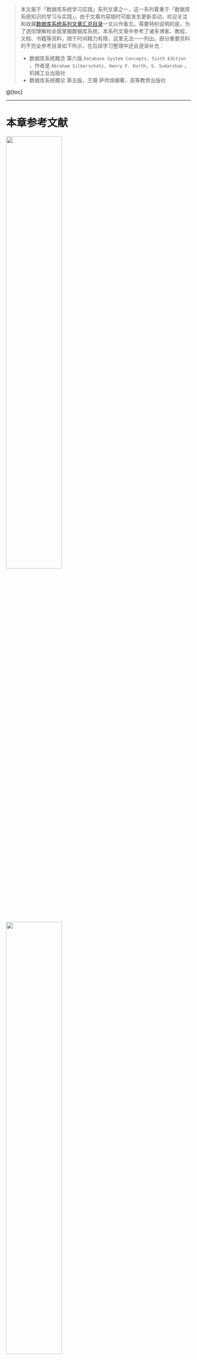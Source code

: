 > 本文属于「数据库系统学习实践」系列文章之一，这一系列着重于「数据库系统知识的学习与实践」。由于文章内容随时可能发生更新变动，欢迎关注和收藏[数据库系统系列文章汇总目录](https://memcpy0.blog.csdn.net/article/details/119996493)一文以作备忘。需要特别说明的是，为了透彻理解和全面掌握数据库系统，本系列文章中参考了诸多博客、教程、文档、书籍等资料，限于时间精力有限，这里无法一一列出。部分重要资料的不完全参考目录如下所示，在后续学习整理中还会逐渐补充：
> - 数据库系统概念 第六版 `Database System Concepts, Sixth Edition` ，作者是 `Abraham Silberschatz, Henry F. Korth, S. Sudarshan` ，机械工业出版社
> - 数据库系统概论 第五版，王珊 萨师煊编著，高等教育出版社

@[toc]
 
---
# 本章参考文献
<img src="https://img-blog.csdnimg.cn/747f1ea32abb47c3b1a0d42f751b8339.png" width="55%">
<img src="https://img-blog.csdnimg.cn/0d40f7cbca054b279077ff88be2a252b.png" width="55%">

---
本章介绍关系数据库的**查询处理** `query processing` 和**查询优化** `query optimization` 技术。首先介绍关系数据库管理系统的查询处理步骤，然后介绍查询优化技术。查询优化一般分为**代数优化**（也称**逻辑优化**）和**非代数优化**（也称**物理优化**）——代数优化是指**关系代数表达式的优化**，非代数优化则是指**通过存取路径和底层操作算法的选择进行的优化**。

本章讲解实现查询操作的主要算法思想，初步了解关系数据库管理系统查询处理的基本步骤，以及查询优化的概念、基本方法和技术，为数据库应用开发中利用**查询优化**技术提高查询效率和系统性能打下基础。也可以有更高的要求，比如掌握关系DBMS查询处理和查询优化的内部实现技术什么的，以后说不定会学习相关的技术细节。

特别说明，本章只关注查询语句，更一般的数据库语言（包括数据定义语言、数据操作语言、数据控制语言）的处理技术，需参考关系DBMS实现的有关文献。
# 9.1 关系数据库系统的查询处理
**查询处理是关系数据库管理系统执行查询语句的过程**，其任务是：把用户提交给关系数据库管理系统的查询语句，转换为高效的**查询执行计划**。查询语句是关系DBMS语言处理中最重要、最复杂的部分，==查询处理是关系DBMS的核心，而查询优化又是查询处理的关键技术==。

## 9.1.1 查询处理步骤
关系DBMS的查询处理，可以分为四个阶段：==查询分析、查询检查、查询优化和查询执行==。如下图所示：
<img src="https://img-blog.csdnimg.cn/7fcd37f078394ef4bb3655fa5fb5b560.png" width="55%">

### 1. 查询分析
首先对查询语句进行扫描、词法分析和语法分析。从查询语句中识别出语言符号，如SQL关键字、属性名和关系名，进行语法检查和语法分析，即判断出查询语句是否符合SQL语法规则。如果没有语法错误就转入下步处理，否则报告语句中出现的语法错误。

### 2. 查询检查
对「合法的查询语句」进行语义检查，即根据数据字典中有关的模式定义，检查语句中的数据库对象，如关系名、属性名是否存在和有效。如果是对视图的操作，则要用[**视图消解方法**](https://memcpy0.blog.csdn.net/article/details/120905098)，把对视图的操作转换为对基本表的操作。

还要根据数据字典中的用户权限、完整性约束定义，对用户的存取权限进行检查。如果该用户没有相应的访问权限、或违反了完整性约束，就拒绝执行该查询。当然，==这时的完整性检查是初步的、静态的检查==。

检查通过后，就把SQL查询语句转换成内部表示，即等价的**关系代数表达式**。这个过程中，要把数据库对象的外部名称转换为内部表示。关系数据库管理系统一般都用**查询树** `query tree`（或称**语法分析树** `syntax tree` ）来表示扩展的关系代数表达式。

### 3. 查询优化
每个查询都会有许多可供选择的执行策略和操作算法，**查询优化就是选择一个高效执行的查询处理策略**。查询优化有多种方法，按照优化的层次一般==可将查询优化分为代数优化和物理优化==：
- 代数优化是指**关系代数表达式的优化**，即==按照一定的规则，通过对关系代数表达式进行等价变换，改变代数表达式中操作的次序和组合，使查询执行更高效==。
- 物理优化则是指**存取路径和底层操作算法的选择**。选择的依据可以是**基于规则的** `rule based` ，也可以是**基于代价的** `cost based` ，还可以是**基于语义的** `semantic based` 。

实际上，关系数据库管理系统中的查询优化器，都综合运用了这些优化技术，以获得最好的查询优化效果。
### 4. 查询执行
依据优化器得到的执行策略，先生成查询执行计划，再由**代码生成器** `code generator` 生成执行这个查询计划的代码，然后加以执行，回送查询结果。
## 9.1.2 实现查询操作的算法示例
本节简单介绍**选择操作**和**连接操作**的实现算法，确切地说是算法思想。每种操作有多种执行的算法，这里仅仅介绍最主要的几个算法，对于其他重要操作的详细实现算法，有兴趣可以参考关于关系DBMS实现技术的书。

### 1. 选择操作的实现
第3章中介绍了 `select` 语句的强大功能，`select` 语句有许多选项，因此实现的算法和优化策略也很复杂。不失一般性，下面以简单的选择操作为例，介绍典型的实现方法。

【例9.1】对于 `select * from Student where <条件表达式>;` ，我们先==考虑 `<条件表达式>` 的几种情况==：
- `C1` ：无条件；
- `C2` ：`Sno = '201215121'` ；
- `C3` ：`Sage > 20` ；
- `C4` ：`Sdept = 'CS' and Sage > 20;` 

选择操作只涉及一个关系，一般采用**全表扫描**或**基于索引的算法**：
（1）==简单的全表扫描算法== `table scan` ：假设可以使用的内存为 $M$ 块，全表扫描的算法思想如下：
① 按照物理次序读 `Student` 的 $M$ 块到内存；
② 检查内存中的每个元组 $t$ ，如果 $t$ 满足选择条件，则输出 $t$ ；
③ 如果 `Student` 还有其他块未被处理，重复①和②。
全表扫描算法只需要很少的内存（最少为 $1$ 块）就可以运行，而且控制简单。对于规模小的表，这种算法简单有效；对于规模大的表进行顺序扫描，当选择率（即满足条件的元组数占全表的比例）较低时，这个算法的效率很低。
（2）==索引扫描算法== `index scan` 
如果选择条件中的属性上有索引（例如 $B^+$ 树索引或 $hash$ 索引），可以用索引扫描方法，通过索引先找到满足条件的元组指针，再通过元组指针在查询的基本表中找到元组。

【例9.1-C2】以 `C2` 为例，`Sno = '201215121'` ，并且 `Sno` 上有索引，则可以使用索引得到 `Sno = '201215121'` 的元组的指针，然后通过元组指针在 `Student` 表中检索到该学生。

【例9.1-C3】以 `C3` 为例，`Sage > 20` ，并且 `Sage` 上有 $B^+$ 树索引，则可以使用 $B^+$ 树索引找到 `Sage = 20` 的索引项，以此为入口点在 $B^+$ 树的顺序集上，得到 `Sage > 20` 的所有元组指针，然后通过这些元组指针到 `Student` 表中，检索到所有年龄大于 `20` 的学生。

【例9.1-C4】以 `C4` 为例，`Sdept = 'CS' and Sage > 20` ，如果 `Sdept` 和 `Sage` 上都有索引，一种算法是，分别用**上面两种方法**找到 `Sdept = 'CS'` 的一组元组指针、`Sage > 20` 的另一组元组指针，求这两组指针的交集，再到 `Student` 表中检索，就得到计算机系年龄大于 `20` 岁的学生。
另一种算法是，找到 `Sdept = 'CS'` 的一组元组指针，通过这些元组指针到 `Student` 表中检索，并对得到的元组检查另一些选择条件（如 `Sage > 20` ）是否满足，把满足条件的元组作为结果输出。

**一般情况下，当选择率较低时，基于索引的选择算法要优于全表扫描算法**。但在某些情况下，例如选择率较高、或者要查找的元组均匀地分布在查找的表中，这时基于索引的选择算法的性能不如全表扫描算法。因为除了对表的扫描操作，还要加上对 $B^+$ 树索引的扫描操作，对每个检索码，从 $B^+$ 树根节点到叶子节点路径上的每个节点，都要执行一次I/O操作。

### 2. 连接操作的实现
==连接操作是查询处理中最常见也最耗时的操作之一==。人们对它进行了深入的研究，提出了一系列的算法。不失一般性，这里通过例子简单介绍**等值连接**（或**自然连接**）最常用的几种算法思想。

【例9.2】对于以下代码：
```sql
select * 
from Student, SC
where Student.Sno = SC.Sno;
```
（1）==嵌套循环算法== `nested loop join`
==这是最简单可行的算法==。对外层循环 `Student` 表的每个元组，检索内层循环 `SC` 表中的每个元组，并检查这两个元组在连接属性 `Sno` 上是否相等。如果满足连接条件，则串接后作为结果输出，直到外层循环表中的元组处理完为止。这里讲的是算法思想，在实际实现中，数据存取是按照数据块读入内存，而不是按照元组进行I/O的。嵌套循环算法是最简单、最通用的连接算法，可以处理包括「非等值连接」在内的各种连接操作。

（2）==排序-合并算法== `sort-merge join` 或 `merge join` 
==这是等值连接常用的算法，尤其适合参与连接的诸表已经排好序的情况。== 用排序-合并连接算法的步骤是：
① 如果参与连接的表没有排好序，首先对 `Student` 表和 `SC` 表按连接属性 `Sno` 排序；
② 取 `Student` 表中第一个 `Sno` ，依次扫描 `SC` 表中具有相同 `Sno` 的元组，把它们连接起来（如下图所示）：
<img src="https://img-blog.csdnimg.cn/e0a0042148d844b3b5ad308e18ae95cb.png" width="55%">③ 当扫描到 `Sno` 不相同的第一个 `SC` 元组时，返回 `Student` 表扫描它的下一个元组，再扫描 `SC` 表中具有相同 `Sno` 的元组，把它们连接起来。
重复上述步骤，直到 `Student` 表扫描完成。这样对 `Student` 表和 `SC` 表都只要扫描一遍即可。当然，如果两个表原本无序，执行时间要加上对两个表的排序时间。一般来说，对于大表，先排序后使用排序-合并连接算法执行连接，总的时间一般仍会减少。

（3）==索引连接算法== `index join` 
用索引连接算法的步骤是：
① 在 `SC` 表上已经建立了属性 `Sno` 的索引；
② 对 `Student` 中每个元组，由 `Sno` 值通过 `SC` 的索引查找相应的 `SC` 元组；
③ 把这些 `SC` 元组和 `Student` 元组连接起来。
循环执行②③，直到 `Student` 表中的元组处理完为止。

（4）==哈希连接算法== `hash join`
==哈希连接算法也是处理等值连接的算法==。它把连接属性作为 `hash` 键，用同一个 `hash` 函数，把 `Student` 表和 `SC` 表中的元组散列到 `hash` 表中。
① ==划分阶段== `building phase` ，也称为**创建阶段**，即创建 `hash` 表。对包含较少元组的表（如 `Student` 表）进行一遍处理，把它的元组按 `hash` 函数（`hash` 键是连接属性）分散到 `hash` 表的桶中；
② ==试探阶段== `probing phase` ，也称为**连接阶段** `join phase` 。对另一个表（如 `SC` 表）进行一遍处理，把 `SC` 表的元组也按同一个 `hash` 函数（`hash` 键是连接属性）进行散列，找到适当的 `hash` 桶，并把 `SC` 元组与桶中来自 `Student` 表、并与之相匹配的元组连接起来。
上面的哈希连接算法，假设两个表中较小的表，在①后可以完全放入内存的 `hash` 桶中。不需要这个前提条件的哈希连接算法、以及许多改进的算法，请参考本章文献 `[16]` 。以上的算法思想，可以推广到更加一般的、多个表的连接算法上。

---
# 9.2 关系数据库系统的查询优化
查询优化在关系数据库系统中，有着非常重要的地位。关系数据库系统和非过程化的SQL，之所以能够取得巨大的成功，得益于查询优化技术的发展。关系查询优化是影响关系DBMS性能的关键因素。

优化对关系系统来说，既是机遇也是挑战。所谓挑战是指，关系系统为了达到用户可接受的性能，必须进行查询优化。由于关系表达式的语义级别很高，使关系系统可以从关系表达式中分析查询语义，提供了执行查询优化的可能性。这就为关系系统在性能上接近、甚至超越菲关系系统提供了机遇。
## 9.2.1 查询优化概述
关系系统的查询优化，既是关系DBMS实现的关键技术，又是关系系统的优势所在。它减轻了用户选择存取路径的负担——用户只需提出“干什么”、不必指出“怎么干”。对比一下非关系系统中的情况：用户使用过程化的语言表达查询要求，至于执行何种记录级的操作、以及操作的序列，是由用户而非系统来决定的。因此用户必须了解存取路径，系统要提供用户选择存取路径的手段，查询效率由用户的存取策略决定。如果用户做了不当的选择，系统是无法对此加以改进的。这就要求用户有较高的数据库技术和程序设计水平。

==查询优化的优势，不仅在于用户不必考虑如何最好地表达查询、以获得较高的效率，而且在于系统可以比用户程序的优化做得更好==。这是因为：
（1）**优化器可从数据字典中获取许多统计信息**，例如每个关系表中的元组数、关系中每个属性值的分布情况、哪些属性上已经建立了索引等。**优化器可根据这些信息做出正确的估算，选择高效的执行计划**，而用户程序则难以获取和利用这些信息。
（2）**如果数据库的物理统计信息改变了，系统可以自动对查询进行重新优化、以选择相适应的执行计划**。在非关系系统中则必须重写程序，而重写程序在实际应用中往往是不太可能的。
（3）**优化器可考虑数百种不同的执行计划**，而程序员一般只能考虑有限的几种可能性。
（4）**优化器中包括了很多复杂的优化技术**，这些优化技术往往只有最好的程序员才能掌握。系统的自动优化，相当于使得所有人都拥有这些优化技术。

目前，关系DBMS会通过某种代价模型，计算出各种查询执行策略的执行代价，然后选取代价最小的执行方案。==在集中式数据库中，查询执行开销主要包括磁盘存取块数（I/O代价）、处理机时间（CPU代价）以及查询的内存开销==。在分布式数据库中，还要加上通信代价，即：**总代价=I/O代价+CPU代价+内存代价+通信代价**。

由于磁盘的I/O操作涉及机械动作，需要的时间比内存操作要高几个数量级，因此，==在计算查询代价时，一般用查询处理读写的块数作为衡量单位。==

查询优化的总目标是选择有效的策略，求得给定关系表达式的值，使得查询代价较小。因为查询优化的搜索空间有时非常大，系统选择的实际策略不一定是最优的，而是较优的。
## 9.2.2 一个实例
首先通过一个简单的例子，说明为什么要进行查询优化。
【例9.3】求选修了 $2$ 号课程的学生姓名。
答：用SQL语句表达：
```sql
select Student.Sname
from Student, SC
where Student.Sno = SC.Sno and SC.Cno = '2';
```
假定学生-课程数据库中有 $1000$ 个学生记录、$10000$ 个选课记录，其中选修 $2$ 号课程的选课记录为 $50$ 个。

系统可用多种等价的关系代数表达式完成这一查询。但分析下面三种就足以说明问题了：
① $Q_1 = \prod_{Sname} (\large \sigma_{Student.Sno = SC.Sno\ \land \ SC.Cno = '2'}\small  (Student \times SC))$
② $Q_2 = \prod_{Sname} (\large \sigma_{SC.Cno = '2'} \small (Student \bowtie SC))$
③  $Q_3 = \prod_{Sname} (Student\bowtie \large \sigma_{SC.Cno = '2'}\small(SC))$
我们将看到，由于查询执行的策略不同，查询效率相差很大。

==对于第一种情况，我们依次做如下计算==：
1. 计算广义笛卡尔积
把 `Student` 和 `SC` 的每个元组连接起来。一般连接的做法（见前文学过的四种连接算法）是：在内存中尽可能多地装入某个表（如 `Student` 表）的若干块，留出一块存放另一个表（如 `SC` 表）的部分元组；然后把「该块中的每个 `SC` 元组」和「其他块中的每个 `Student` 元组」连接，连接后的元组装满一块后，就写到中间文件上，再读入 `SC` 表的一块，和内存中的 `Student` 元组连接，直到 `SC` 表处理完毕；这时再一次读入 `Student` 表的若干块、读入 `SC` 表的一块，重复上述处理过程，直到把 `Student` 表处理完成。
设一个块能装 $10$ 个 `Student` 元组或 $100$ 个 `SC` 元组，在内存中存放五块 `Student` 元组和一块 `SC` 元组，则读取的总块数为$$\dfrac{1000}{10} + \dfrac{1000}{10 \times 5} \times \dfrac{10000}{100} = 100 + 20 \times 100 = 2100块$$ 其中，读 `Student` 表 $100$ 块，读 `SC` 表 $20$ 遍，每遍 $100$ 块，则总计要读取 $2100$ 数据块。
连接后的元组数为 $10^3 \times 10^4 = 10^7$ 。设每块能装 $10$ 个元组，则写出 $10^6$ 块。
2. 作选择操作
依次读入连接后的元组，按照选择条件选取满足要求的记录。假定内存处理时间忽略，这一步读取中间文件花费的时间（同写中间文件一样）需读入 $10^6$ 块。若满足条件的元组假设仅 $50$ 个，均可放在内存。
3. 作投影操作
把第2步的结果在 `Sname` 上作投影输出，得到最终结果。

因此第一种情况下，执行查询的总读写数据块为 $2100 + 10^6 + 10^6$ 。

==对于第二种情况，我们依次做如下计算==：
1. 计算自然连接。为了执行自然连接，读取 `Student` 和 `SC` 表的策略不变，总的读取块数仍为 $2100$ 块，但自然连接的结果比第一种情况大大减少，连接后的元组数为 $10^4$ 个元组，写出数据块为 $10^3$ 块。
2. 读取中间文件，执行选择操作，读取的数据块为 $10^3$ 块。
3. 把第2步的结果投影输出。

因此第二种情况下，执行查询的总读写数据块为 $2100 + 10^3 +10^3$ 。其执行代价大约是第一种情况的 $488$ 分之一。

==对于第三种情况，我们依次做如下计算==：
1. 先对 `SC` 表作选择操作，只需读一遍 `SC` 表，存取块数为 $100$ 块，因为满足条件的元组仅 $50$ 个，不必使用中间文件。
2. 读取 `Student` 表，把读入的 `Student` 元组和内存中的 `SC` 元组作连接。也只需读一遍 `Student` 表，共 $100$ 块。
3. 把连接结果投影输出。

第三种情况总的读写数据块为 $100 + 100$ ，其执行代价大约是第一种情况的万分之一，是第二种情况的 $20$ 分之一。

假设 `SC` 表的 `Cno` 字段上有索引，第一步就不必读取所有的 `SC` 元组，而只需读取 `Cno = '2'` 的那些元组（$50$ 个），存取的索引块和 `SC` 中满足条件的数据块大约共 $3 \sim 4$ 块。若 `Student` 表在 `Sno` 上也有索引，则第二步也不必读取所有的 `Student` 元组，因为满足条件的 `SC` 记录仅 $50$ 个，涉及最多 $50$ 个 `Student` 记录，因此读取 `Student` 表的块数也可大大减少。

这个简单的例子充分说明了查询优化的必要性，同时也给出一些查询优化方法的初步概念。
- 例如，在第一种情况下，连接后的元组可以先不立即写出，而是和下面第2步的选择操作结合，这样可以省去写出和读入的开销。
- **有选择和连接操作时，应该先做选择操作**，例如，把上面的代数表达式 $Q_1, Q_2$ 变换为 $Q_3$ ，这样参加连接的元组可以大大减少，这就是代数优化。
- 在 $Q_3$ 中，`SC` 表的选择操作算法可以采用全表扫描或索引扫描，经过初步估算，索引扫描方法较优。同样对于 `Student` 和 `SC` 表的连接，利用 `Student` 表上的索引，采用索引连接代价也较小，这就是物理优化。

---
# 9.3 代数优化
9.1中讲解了SQL语句经过查询分析、查询检查后变换为查询树，它是关系代数表达式的内部表示。本节介绍基于「**关系代数等价变换规则**」的优化方法，即代数优化。
## 9.3.1 关系代数表达式等价变换规则
==代数优化策略是，通过对关系代数表达式的等价变换来提高查询效率==。所谓关系代数表达式的等价是指，用相同的关系代替两个表达式中相应的关系，所得到的结果是相同的。两个关系表达式 $E_1, E_2$ 是等价的，可记为 $E_1 \Lrarr E_2$ 。下面是常用的等价变换规则，证明从略。
### 1. 连接、笛卡尔积的交换律
设 $E_1, E_2$ 是关系代数表达式，$F$ 是连接运算的条件：
$$
\begin{aligned}
&E_1 \times E_2 \Lrarr E_2 \times E_1 \\
&E_1\bowtie E_2 \Lrarr E_2\bowtie E_1 \\
&E_1 \bowtie_F E_2 \Lrarr E_2 \bowtie_F E_1
\end{aligned}
$$

### 2. 连接、笛卡尔积的结合律
设 $E_1, E_2, E_3$ 是关系代数表达式，$F_1, F_2$ 是连接运算的条件：
$$
\begin{aligned}
&(E_1 \times E_2) \times E_3 \Lrarr E_1 \times (E_2\times E_3) \\
&(E_1\bowtie E_2) \bowtie E_3 \Lrarr E_1 \bowtie (E_2\bowtie E_3) \\
&(E_1 \bowtie_{F_1} E_2) \bowtie_{F_2} E_3 \Lrarr E_1 \bowtie_{F_1} (E_2 \bowtie_{F_2} E_3) 
\end{aligned}
$$

### 3. 投影的串接定律
设 $E$ 是关系代数表达式，$A_i\ (i = 1, 2, \dots, n),\ B_j\ (j = 1, 2, \dots, m)$ 是属性名，且 $\{ A_1, A_2, \dots, A_n\}$ 构成 $\{B_1, B_2, \dots, B_m\}$ 的子集。$$\Pi_{A_1, A_2, \dots, A_n} ( \Pi_{B_1, B_2, \dots, B_m} (E)) \Lrarr \Pi_{A_1, A_2, \dots, A_n} (E)$$ 

### 4. 选择的串接定律
设 $E$ 是关系代数表达式，$F_1, F_2$ 是选择条件。==选择的串接定律说明，选择条件可以合并，这样一次就可检查全部条件==。$$\sigma_{F_1} ( \sigma_{F_2}(E)) \Lrarr \sigma_{F_1 \land F_2}(E)$$

### 5. 选择与投影操作的交换律
选择条件 $F$ 只涉及属性 $A_1,A_2, \dots, A_n$ ：
$$
\begin{aligned}
&\sigma_F (\Pi_{A_1, A_2, \dots, A_n} (E)) \Lrarr \Pi_{A_1, A_2, \dots, A_n} (\sigma_F(E))\\
\end{aligned}
$$ 若 $F$ 中有不属于 $A_1, A_2, \dots, A_n$ 的属性 $B_1, B_2, \dots, B_m$ ，则有更一般的规则：
$$\Pi_{A_1, A_2, \dots, A_n} (\sigma_F(E)) \Lrarr \Pi_{A_1, A_2, \dots, A_n} (\sigma_F(\Pi_{A_1, A_2, \dots, A_n, B_1, B_2, \dots, B_m} (E)))$$

### 6. 选择与笛卡尔积的交换律
如果 $F$ 中涉及的属性都是 $E_1$ 中的属性，则：
$$\sigma_F (E_1 \times E_2) \Lrarr \sigma (E_1) \times E_2$$

如果 $F = F_1 \land F_2$ ，并且 $F_1$ 只涉及 $E_1$ 中的属性，$F_2$ 只涉及 $E_2$ 中的属性，则由上面的等价变换规则1、4、6可推出：
$$\sigma_F (E_1 \times E_2) \Lrarr \sigma_{F_1} (E_1) \times \sigma_{F_2} (E_2)$$

若 $F_1$ 只涉及 $E_1$ 中的属性，$F_2$ 只涉及 $E_1, E_2$ 两者的属性，则有如下规则，==它使部分选择在笛卡尔积前先做==：
$$\sigma_F (E_1 \times E_2) \Lrarr \sigma_{F_2} (\sigma_{F_1} (E_1) \times E_2)$$

### 7. 选择对并的分配律
设 $E= E_1 \cup E_2$ ，$E_1, E_2$ 有相同的属性名，则：
$$\sigma_F ({E_1 \cup E_2} ) \Lrarr  \sigma_F(E_1) \cup \sigma_F(E_2)$$

### 8. 选择对差运算的分配律
若 $E_1, E_2$ 有相同的属性名，则：
$$\sigma_F(E_1 - E_2) \Lrarr \sigma_F(E_1) - \sigma_F(E_2)$$

### 9. 选择对自然连接的分配律
$F$ 只涉及 $E_1, E_2$ 的公共属性：
$$\sigma_F (E_1 \bowtie E_2) \Lrarr \sigma_F (E_1) \bowtie \sigma_F (E_2)$$
### 10. 投影对笛卡尔积的分配律
设 $E_1, E_2$ 是两个关系表达式，$A_1, A_2, \dots, A_n$ 是 $E_1$ 的属性，$B_1, B_2, \dots, B_m$ 是 $E_2$ 的属性，则：
$$\Pi_{A_1, A_2, \dots, A_n, B_1, B_2, \dots, B_m} (E_1 \times E_2) \Lrarr \Pi_{A_1, A_2, \dots, A_n} (E_1) \times \Pi_{B_1, B_2, \dots, B_m} (E_2)$$

### 11. 投影对并的分配律
设 $E_1, E_2$ 有相同的属性名，则：
$$\Pi_{A_1, A_2, \dots, A_n} (E_1\cup E_2) \Lrarr \Pi_{A_1, A_2, \dots, A_n} (E_1) \cup \Pi_{A_1, A_2, \dots, A_n} (E_2)$$


## 9.3.2 查询树的启发式优化
本节讨论应用启发式规则 `heuristic rules` 的代数优化。这是对关系代数表达式的查询树进行优化的方法。典型的启发式规则由：
- ==选择运算应尽可能先做==。在优化策略中这是最重要、最基本的一条。它常常可使执行代价节约几个数量级，因为选择运算一般使计算的中间结果大大变小。
- ==把投影运算和选择运算同时进行==。如有若干投影和选择运算，并且它们都对同一个关系操作，则可以在扫描此关系的同时，完成所有这些运算以避免重复扫描关系。
- ==把投影同其前或后的双目运算结合起来==。没有必要为了去掉某些字段而重复扫描一遍关系。
- ==把某些选择同在它前面要执行的笛卡尔积结合起来，成为一个连接运算==。连接（特别是等值连接）运算要比同样关系上的笛卡尔积省很多时间。
- ==找出公共子表达式==。如果这种重复出现的子表达式的结果不是很大的关系，并且从外存中读入这个关系比计算该子表达式的时间少得多，则先计算一次公共子表达式，并把结果写入中间文件是合算的。当查询的是视图时，**定义视图的表达式**就是公共子表达式的一种情况。

下面给出遵循这些「启发式规则」且应用9.3.1的「等价变换公式」，优化关系表达式的具体算法，该算法的输入是「一个关系表达式的查询树」，输出是「优化的查询树」，方法如下：
（1）利用等价变换规则 $4$ ，把形如 $\sigma_{F_1 \land F_2 \land \dots F_n} (E)$ 的表达式变换为 $\sigma_{F_1} (\sigma_{F_2} ( \dots (\sigma_{F_n} (E))\dots ))$ ；
（2）对每个选择，利用等价变换规则 $4\sim 9$ ，尽可能把它移到树的叶端；
（3）对每个投影，利用等价变换规则 $3, 5, 10, 11$ 中的一般形式，尽可能把它移向树的叶端。注意，等价变换规则 $3$ 使一些投影消失、规则 $5$ 把一个投影分裂为两个，其中一个有可能被移向树的叶端；
（4）利用等价变换规则 $3 \sim 5$ ，把选择和投影的串接合并成单个选择、单个投影或一个选择后跟一个投影，使多个选择或投影能同时执行，或在一次扫描中全部完成。尽管这种变换似乎违背「投影尽可能早做」的原则，但这样做效率更高。
（5）把上述得到的语法树的内节点分组。每一双目运算 $\times, \bowtie, \cup , -$ 和它的所有直接祖先为一组（这些直接祖先是 $\sigma, \Pi$ 运算）。如果其后代直到叶子全是单目运算，则也将它们并入该组，但当双目运算是笛卡尔积 $\times$ 时，而且后面不是与它组成等值连接的选择时，则不能把选择与这个双目运算组成同一组。把这些单目运算单独分为一组。（？）

【例9.4】下面给出例9.3中SQL语句的代数优化示例。
```sql
select Student.Sname
from Student, SC
where Student.Sno = SC.Sno and SC.Cno = '2';
```
答：具体过程如下：
（1）把SQL语句转换成查询树，如图9.3所示。为了使用关系代数表达式的优化法，不妨假设内部表示是关系代数语法树，则上面的查询树如图9.4所示：
<img src="https://img-blog.csdnimg.cn/e2b88b2573274457a9167844d05f0a57.png" width="20%"><img src="https://img-blog.csdnimg.cn/ea2ad8734b2843d08e342056ffdb677c.png" width="20%">
（2）对查询树进行优化。利用规则 $4, 6$ 把选择 $\sigma_{SC.Cno = '2'}$ 移到叶端，图9.4查询树就转换成下图优化的查询树。这就是9.2.2节中 $Q_3$ 的查询树表示。前面已经分析了，$Q_3$ 比 $Q_1, Q_2$ 查询效率要高得多：
<img src="https://img-blog.csdnimg.cn/80791dbbd2ad427191601b7d48bcaee2.png" width="20%">

---
# 9.4 物理优化
代数优化改变查询语句中操作的次序和组合，但不涉及底层的存取路径。9.1.2节中已介绍了，对每种操作有多种执行这一操作的算法，有多条存取路径，因此对于一个查询语句有许多存取方案，它们的执行效率不同，有的会相差很大。因此，仅仅进行代数优化是不够的，物理优化就是要选择高效合理的操作算法或存取路径，求得优化的查询计划，达到查询优化的目标。

选择的方法可以是：
（1）==基于规则的启发式优化==。启发式规则是指**那些在大多数情况下都适用、但不是在每种情况下都是最好的规则**。
（2）==基于代价估算的优化==。使用优化器估算不同执行策略的代价，并选出具有最小代价的执行计划。
（3）==两者结合的优化方法==。查询优化器通常会把这两种技术结合在一起使用，因为可能的执行策略很多，要穷尽所有的策略、进行代价估算往往是不可行的，会造成查询优化本身付出的代价大于获得的益处。为此，常常先使用启发式规则，选取若干较优的候选方案，减少代价估算的工作量；然后分别计算这些候选方案的执行代价，较快地选出最终的优化方案。
## 9.4.1 基于启发式规则的存取路径选择优化
### 1. 选择操作的启发式规则
对于小关系，使用全表顺序扫描，即使选择列上有索引。对于大关系，启发式规则有：
1. 对于选择条件是「**主键=值**」的查询，查询结果最多是一个元组，可以选择主键索引。一般的关系数据库管理系统会自动建立主键索引。
2. 对于选择条件是「**非主键属性=值**」的查询，并且选择列上有索引，则要估算查询结果的元组数目，如果比例较少（$< 10\%$）可以使用索引扫描方法，否则还是使用全表顺序扫描。
3. 对于选择条件是「**属性上的非等值查询或范围查询**」，并且选择列上有索引，同样估算查询结果的元组数目，如果选择率较少（$< 10\%$）可以使用索引扫描方法，否则还是使用全表顺序扫描。
4. 对于用 `and` 连接的**合取选择条件**，如果有涉及这些属性的组合索引，则优先采用组合索引扫描方法；如果某些属性上有一般索引，则可用【例9.1-C4】中介绍的索引扫描方法，否则使用全表顺序索引。
5. 对于用 `or` 连接的**析取选择条件**，一般使用全表顺序扫描。

### 2. 连接操作的启发式规则
连接操作的启发式规则有：
1. 如果2个表都已经按照连接属性排序，则选用**排序-合并算法**；
2. 如果一个表在连接属性上有索引，则可选用**索引-连接算法**；
3. 如果上面2个规则都不适用，其中一个表较小，则可选用 `hash join` 算法；
4. 最后可以选用**嵌套循环算法**，并选中其中较小的表，确切地说是占用的块数（$B$）较少的表，作为外表（外循环的表）。理由如下：
	设连接表 $R$ 与 $S$ 分别占用的块数为 $Br$ 和 $Bs$ ，连接操作使用的内存缓冲区块数为 $K$ ，分配 $K - 1$ 块给外表。如果 $R$ 为外表，则嵌套循环法存取的块数为 $Br + BrBs / (K - 1)$ ，==显然应该选块数小的表作为外表==。

上面列出了一些主要的启发式规则，在实际的关系数据库管理系统中，启发式规则要多得多。
## 9.4.2 基于代价估算的优化
启发式规则优化是**定性的选择**，比较粗糙，但是实现简单而且优化本身的代价较小，适合解释执行的系统——因为解释执行的系统，其优化开销包含在查询总开销之中。在编译执行的系统中，一次编译优化、多次执行，查询优化和查询执行是分开的。因此，可以采用精细复杂一些的、基于代价的优化方法。
### 1. 统计信息
基于代价的优化方法，要计算各种操作算法的执行代价，它与数据库的状态密切相关。为此，在数据字典中存储了优化器需要的统计信息 `database statistics`  ，主要包括如下几个方面：
（1）对每个基本表，该表的元组总数 $N$ 、元组长度 $l$ 、占用的块数 $B$ 、占用的溢出块数 $BO$ ；
（2）对基本表中的每个列，该列不同值的个数 $m$ 、该列最大值、最小值，该列上是否已经建立了索引，是哪种索引（$B^+$ 索引、$hash$ 索引、聚集索引）。根据这些统计信息，可以计算出谓词条件的选择率 $f$ ，如果不同值的分布是均匀的，$f = \dfrac{1}{m}$ ；如果不同值的分布不均匀，则要计算每个值的选择率，$f =$ 具有该值的元组数 $/ N$ 。
（3）对索引，例如对 $B^+$ 树索引要记录这些信息：该索引的层数 $L$ 、不同索引值的个数、索引的选择基数 $S$（有 $S$ 个元组具有某个索引值）、索引的叶节点数 $Y$ 。
……
### 2. 代价估算示例
下面给出若干操作算法的执行代价估算。
（1）全表扫描算法的代价估算公式
- 如果基本表大小为 $B$ 块，全表扫描算法的代价 $cost = B$ 
- 如果选择条件是「键=值」，那么平均搜索代价 $cost = B / 2$ 

（2）索引扫描算法的代价估算公式
- 如果选择条件是「键=值」，例如【例9.1-C2】，则采用该表的主索引，若为 $B^+$ 树，层数为 $L$ ，需要存取 $B^+$ 树中从根节点到叶节点 $L$ 块，再加上基本表中该元组所在的那一块，所以 $cost = L+ 1$ 
- 如果选择条件涉及非键属性，如【例9.1-C3】，若为 $B^+$ 树索引，选择条件是相等比较，$S$ 是索引的选择基数。因为满足条件的元组可能会保存在不同的块上，所以（最坏的情况）$cost = L + S$ 
- 如果比较条件是 $>, \ge, <, \le$ 操作，假设有一半的元组满足条件，那么就要存取一半的叶节点，并通过索引访问一半的表存储块。所以 $cost = L + Y / 2 + B/ 2$ 。如果可以获得更准确的选择基数，可以进一步修正 $Y / 2$ 与 $B/ 2$ 。

（3）嵌套循环连接算法的代价估算公式
9.4.1中已经讨论过了嵌套循环连接算法的代价 $cost = Br + BrBs / (K - 1)$ 。如果需要把连接结果写回磁盘，则 $cost = Br + BrBs(K - 1) + (Frs \times Nr \times Ns) / Mrs)$ ，其中 $Frs$ 为连接选择率 `join selectivity` ，表示连接结果元组数的比例，$Mrs$ 是存放连接结果的块因子，表示每块中可以存放的结果元组数目。

（4）排序-合并连接算法的代价估算公式
- 如果连接表已经按照连接属性排好序，则 $cost = Br + Bs+ (Frs \times Nr\times Ns) / Mrs$ ；
- 如果必须对文件排序，那么还需要在代价函数中加上排序的代价。对于包含 $B$ 个块的文件，排序的代价大约是 $2B+ 2B\log_2B$ ；

上面仅仅列出了少数操作算法的代价估算示例，在实际的关系数据库管理系统中，代价估算公式要多得多，也复杂得多。

前面还提到了一种优化的方法，称为**语义优化**。这种技术根据数据库的语义约束，把原先的查询转换成另一个执行效率更高的查询。本章不对这种方法进行详细讨论，只用一个简单的例子说明它。考虑【例9.1】的SQL查询：
```sql
select *
from Student
where Sdept = 'CS' and Sage > 200;
```
显然，用户在写年龄值 `Sage` 时，误把 $20$ 写成了 $200$ 。假设数据库模式上定义了一个约束，要求学生年龄在 $15 \sim 55$ 岁之间。一旦查询优化器检查到了这条约束，它就知道上面查询的结果为空，所以根本不用执行这个查询。

---
# 9.5 查询计划的执行*
查询优化完成后，关系DBMS为用户查询生成了一个查询计划，==该查询计划的执行可以分为「自顶向下」和「自底向上」两种执行方法==：
- 在自顶向下的执行方式中，系统反复向查询计划顶端的操作符，发出需要查询结果元组的请求。操作符收到请求后，就试图计算下一个（或几个）元组并返回这些元组。在计算时，如果**操作符的输入缓冲区为空**，它就会向其孩子操作符发送需求元组的请求……这种需求元组的请求会一直传到叶子节点，启动叶子操作符运行，并返回其父操作符一个（或几个）元组，父操作符再计算自己的输出、并返回给上层操作符，直至顶端操作符。重复这一过程，直到处理完整个关系。
- 在自底向上的执行方式中，查询计划从叶节点开始执行，叶节点操作符不断地产生元组，并将它们放入其输出缓冲区中，直至缓冲区填满为止，这时它必须等待其父操作符将元组从该缓冲区中取走，才能继续执行。然后其父节点操作符开始执行，利用下层的输入元组来产生它自己的输出元组，直到其输出缓冲区满为止。重复这一过程，直到产生所有的输出元组。

显然，自顶向下的执行方式是一种被动的、需求驱动的执行方式，而自底向上的执行方式是一种主动的执行方式。详细介绍需参阅关系DBMS实现的有关文献（如 `[16]` ）。

---
# 9.6 最后
对于比较复杂的查询，尤其是涉及连接和嵌套的查询，不要把优化的任务全部放在关系DBMS上，应找出关系DBMS的优化规律，以写出适合关系DBMS自动优化的SQL语句。对于关系DBMS不能优化的查询，需要重写查询语句，进行手工调制以优化性能。

如有时间，可以完成相应实验——使用 `explain` 命令分析查询执行计划，掌握数据库监视和性能优化的原理和方法。
